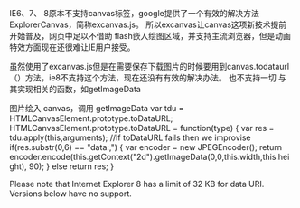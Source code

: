 
IE6、7、 8原本不支持canvas标签，google提供了一个有效的解决方法ExplorerCanvas，简称excanvas.js。
所以excanvas让canvas这项新技术提前开始普及，网页中足以不借助 flash嵌入绘图区域，并支持主流浏览器，但是动画特效方面现在还很难让IE用户接受。

虽然使用了excanvas.js但是在需要保存下载图片的时候要用到canvas.todataurl（）方法，ie8不支持这个方法，现在还没有有效的解决办法。
也不支持一切 与其实现相关的函数，如getImageData


图片绘入 canvas，调用 getImageData
var tdu = HTMLCanvasElement.prototype.toDataURL;
HTMLCanvasElement.prototype.toDataURL = function(type)
{
 var res = tdu.apply(this,arguments);
 //If toDataURL fails then we improvise
 if(res.substr(0,6) == "data:,")
 {
  var encoder = new JPEGEncoder();
  return encoder.encode(this.getContext("2d").getImageData(0,0,this.width,this.height), 90);
 }
 else return res;
}

Please note that Internet Explorer 8 has a limit of 32 KB for data URI. Versions below have no support.